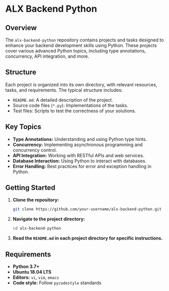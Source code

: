 
# ALX Backend Python

## Overview
The `alx-backend-python` repository contains projects and tasks designed to enhance your backend development skills using Python. These projects cover various advanced Python topics, including type annotations, concurrency, API integration, and more.

## Structure
Each project is organized into its own directory, with relevant resources, tasks, and requirements. The typical structure includes:
- `README.md`: A detailed description of the project.
- Source code files (`*.py`): Implementations of the tasks.
- Test files: Scripts to test the correctness of your solutions.

## Key Topics
- **Type Annotations:** Understanding and using Python type hints.
- **Concurrency:** Implementing asynchronous programming and concurrency control.
- **API Integration:** Working with RESTful APIs and web services.
- **Database Interaction:** Using Python to interact with databases.
- **Error Handling:** Best practices for error and exception handling in Python.

## Getting Started
1. **Clone the repository:**
   ```sh
   git clone https://github.com/your-username/alx-backend-python.git
   ```
2. **Navigate to the project directory:**
   ```sh
   cd alx-backend-python
   ```
3. **Read the `README.md` in each project directory for specific instructions.**

## Requirements
- **Python 3.7+**
- **Ubuntu 18.04 LTS**
- **Editors:** `vi`, `vim`, `emacs`
- **Code style:** Follow `pycodestyle` standards